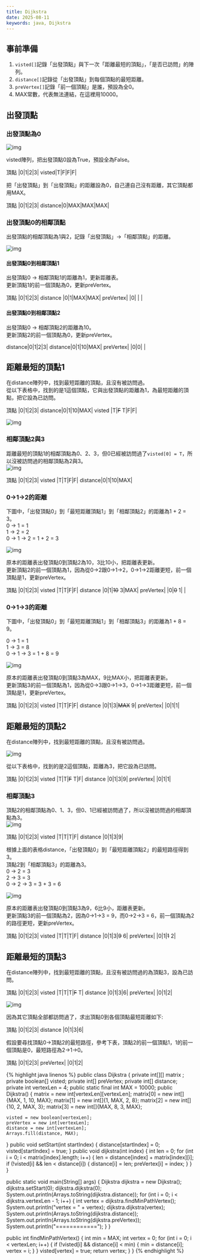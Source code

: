 ```yaml
---
title: Dijkstra
date: 2025-08-11
keywords: java, Dijkstra
---
```

## 事前準備
1. `visted[]`記錄「出發頂點」與下一次「距離最短的頂點」，「是否已訪問」的陣列。
2. `distance[]`記錄從「出發頂點」到每個頂點的最短距離。
3. `preVertex[]`記錄「前一個頂點」是誰，預設為全0。
4. MAX常數，代表無法連結，在這裡用10000。

## 出發頂點
### 出發頂點為0
![img]({{site.imgurl}}/java_datastruct/dijs1.png)

visted陣列，把出發頂點0設為True，預設全為False。<br>

頂點   |0|1|2|3|
visted|T|F|F|F|

把「出發頂點」到「出發頂點」的距離設為0，自己連自己沒有距離，其它頂點都用MAX。<br>

頂點     |0|1|2|3|
distance|0|MAX|MAX|MAX|

### 出發頂點0的相鄰頂點
出發頂點的相鄰頂點為1與2，記錄「出發頂點」→「相鄰頂點」的距離。<br>

![img]({{site.imgurl}}/java_datastruct/dijs2.png)

#### 出發頂點0到相鄰頂點1
出發頂點0 → 相鄰頂點1的距離為1，更新距離表。<br>
更新頂點1的前一個頂點為0，更新preVertex。<br>

頂點      |0|1|2|3|
distance |0|1|MAX|MAX|
preVertex| |0| | |

#### 出發頂點0到相鄰頂點2
出發頂點0 → 相鄰頂點2的距離為10。<br>
更新頂點2的前一個頂點為0，更新preVertex。<br>

distance|0|1|2|3|
distance|0|1|10|MAX|
preVertex| |0|0| |

## 距離最短的頂點1
在distance陣列中，找到最短距離的頂點，且沒有被訪問過。<br>
從以下表格中，找到的是1這個頂點，它與出發頂點的距離為1，為最短距離的頂點，把它設為已訪問。<br>

頂點     |0|1|2|3|
distance|0|1|10|MAX|
visted  |T|~~F~~ T|F|F|

![img]({{site.imgurl}}/java_datastruct/dijs3.png)

### 相鄰頂點2與3
距離最短的頂點1的相鄰頂點為0、2、3，但0已經被訪問過了`visted[0] = T`，所以沒被訪問過的相鄰頂點為2與3。<br>
![img]({{site.imgurl}}/java_datastruct/dijs4.png)

頂點     |0|1|2|3|
visted  |T|T|F|F|
distance|0|1|10|MAX|

### 0→1→2的距離
下圖中，「出發頂點0」到「最短距離頂點1」到「相鄰頂點2」的距離為1 \+ 2 = 3。<br>
0 → 1 = 1<br>
1 → 2 = 2<br>
0 → 1 → 2 = 1 \+ 2 = 3<br>

![img]({{site.imgurl}}/java_datastruct/dijs5.png)

原本的距離表出發頂點0到頂點2為10，3比10小，把距離表更新。<br>
更新頂點2的前一個頂點為1，因為從0→2跟0→1→2，0→1→2距離更短，前一個頂點是1，更新preVertex。<br>

頂點      |0|1|2|3|
visted   |T|T|F|F|
distance |0|1|~~10~~ 3|MAX|
preVertex| |0|~~0~~ 1| |

### 0→1→3的距離
下圖中，「出發頂點0」到「最短距離頂點1」到「相鄰頂點3」的距離為1 \+ 8 = 9。<br>

0 → 1 = 1<br>
1 → 3 = 8<br>
0 → 1 → 3 = 1 \+ 8 = 9 <br>

![img]({{site.imgurl}}/java_datastruct/dijs6.png)

原本的距離表出發頂點0到頂點3為MAX，9比MAX小，把距離表更新。<br>
更新頂點3的前一個頂點為1，因為從0→3跟0→1→3，0→1→3距離更短，前一個頂點是1，更新preVertex。<br>

頂點      |0|1|2|3|
visted   |T|T|F|F|
distance |0|1|3|~~MAX~~ 9|
preVertex| |0|1|1|

## 距離最短的頂點2
在distance陣列中，找到最短距離的頂點，且沒有被訪問過。<br>

![img]({{site.imgurl}}/java_datastruct/dijs7.png)

從以下表格中，找到的是2這個頂點，距離為3，把它設為已訪問。<br>

頂點      |0|1|2|3|
visted   |T|T|~~F~~ T|F|
distance |0|1|3|9|
preVertex| |0|1|1|

### 相鄰頂點3
頂點2的相鄰頂點為0、1、3，但0、1已經被訪問過了，所以沒被訪問過的相鄰頂點為3。<br>
![img]({{site.imgurl}}/java_datastruct/dijs8.png)

頂點      |0|1|2|3|
visted   |T|T|T|F|
distance |0|1|3|9|

根據上面的表格distance，「出發頂點0」到「最短距離頂點2」的最短路徑得到3。<br>
頂點2到「相鄰頂點3」的距離為3。<br>
0 → 2 = 3 <br>
2 → 3 = 3 <br>
0 → 2 → 3 = 3 + 3 = 6 <br>

![img]({{site.imgurl}}/java_datastruct/dijs9.png)

原本的距離表出發頂點0到頂點3為9，6比9小，距離表更新。<br>
更新頂點3的前一個頂點為2，因為0→1→3 = 9，而0→2→3 = 6，前一個頂點為2的路徑更短，更新preVertex。<br>

頂點      |0|1|2|3|
visted   |T|T|T|F|
distance |0|1|3|~~9~~ 6|
preVertex| |0|1|~~1~~ 2|

## 距離最短的頂點3
在distance陣列中，找到最短距離的頂點，且沒有被訪問過的為頂點3，設為已訪問。<br>

頂點      |0|1|2|3|
visted   |T|T|T|~~F~~ T|
distance |0|1|3|6|
preVertex| |0|1|2|

![img]({{site.imgurl}}/java_datastruct/dijs10.png)<br>

因為其它頂點全部都訪問過了，求出頂點0到各個頂點最短距離如下:<br>

頂點      |0|1|2|3|
distance |0|1|3|6|

假設要尋找頂點0→頂點2的最短路徑，參考下表，頂點2的前一個頂點1，1的前一個頂點是0，最短路徑為2→1→0。<br>

頂點      |0|1|2|3|
preVertex| |0|1|2|

{% highlight java linenos %}
public class Dijkstra {
  private int[][] matrix ;
  private boolean[] visted;
  private int[] preVertex;
  private int[] distance;
  private int vertexLen = 4;
  public static final int MAX = 10000;
  public Dijkstra() {
    matrix = new int[vertexLen][vertexLen];
    matrix[0] = new int[]{MAX, 1, 10, MAX};
    matrix[1] = new int[]{1, MAX, 2, 8};
    matrix[2] = new int[]{10, 2, MAX, 3};
    matrix[3] = new int[]{MAX, 8, 3, MAX};

    visted = new boolean[vertexLen];
    preVertex = new int[vertexLen];
    distance = new int[vertexLen];
    Arrays.fill(distance, MAX);
  }
  public void setStart(int startIndex) {
    distance[startIndex] = 0;
    visted[startIndex] = true;
  }
  public void dijkstra(int index) {
    int len = 0;
    for (int i = 0; i < matrix[index].length; i++) {
      len = distance[index] + matrix[index][i];
      if (!visted[i] && len < distance[i]) {
        distance[i] = len;
        preVertex[i] = index;
      }
    }
  }

  public static void main(String[] args) {
    Dijkstra dijkstra = new Dijkstra();
    dijkstra.setStart(0);
    dijkstra.dijkstra(0);
    System.out.println(Arrays.toString(dijkstra.distance));
    for (int i = 0; i < dijkstra.vertexLen - 1; i++) {
      int vertex = dijkstra.findMinPathVertex();
      System.out.println("vertex = " + vertex);
      dijkstra.dijkstra(vertex);
      System.out.println(Arrays.toString(dijkstra.distance));
      System.out.println(Arrays.toString(dijkstra.preVertex));
      System.out.println("============");
    }
  }

  public int findMinPathVertex() {
    int min = MAX;
    int vertex = 0;
    for (int i = 0; i < vertexLen; i++) {
      if (!visted[i] && distance[i] < min) {
        min = distance[i];
        vertex = i;
      }
    }
    visted[vertex] = true;
    return vertex;
  }
}
{% endhighlight %}